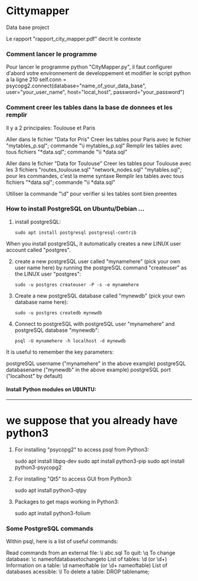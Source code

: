 # Cittymapper
Data base project

Le rapport "rapport_city_mapper.pdf" decrit le contexte

### Comment lancer le programme ###
Pour lancer le programme python "CityMapper.py", il faut configurer d'abord votre environnement de developpement et modifier le script python a la ligne 210 
self.conn = psycopg2.connect(database="name_of_your_data_base", user="your_user_name", host="local_host", password="your_password")


### Comment creer les tables dans la base de donnees et les remplir  ###
Il y a 2 principales: Toulouse et Paris

Aller dans le fichier "Data for Pris"
Creer les tables pour Paris avec le fichier "mytables_p.sql"; commande "\i mytables_p.sql"
Remplir les tables avec tous fichiers "*data.sql"; commande "\i *data.sql"

Aller dans le fichier "Data for Toulouse"
Creer les tables pour Toulouse avec les 3 fichiers "routes_toulouse.sql" "network_nodes.sql" "mytables.sql"; pour les commandes, c'est la meme syntaxe
Remplir les tables avec tous fichiers "*data.sql"; commande "\i *data.sql"

Utiliser la commande "\d" pour verifier si les tables sont bien preentes

### How to install PostgreSQL on Ubuntu/Debian ... ###
1. install postgreSQL: 

       sudo apt install postgresql postgresql-contrib

When you install postgreSQL, it automatically creates a new LINUX user account called "postgres". 




2. create a new postgreSQL user called "mynamehere" (pick your own user name here) by running the postgreSQL command "createuser" as the LINUX user "postgres": 

       sudo -u postgres createuser -P -s -e mynamehere




3. Create a new postgreSQL database called "mynewdb" (pick your own database name here): 

       sudo -u postgres createdb mynewdb




4. Connect to postgreSQL with postgreSQL user "mynamehere" and postgreSQL database "mynewdb":


       psql -U mynamehere -h localhost -d mynewdb 


It is useful to remember the key parameters:

postgreSQL username ("mynamehere" in the above example)
postgreSQL databasename ("mynewdb" in the above example)
postgreSQL port ("localhost" by default)




#### Install Python modules on UBUNTU: ###
---------------------------------
# we suppose that you already have python3
1. For installing "psycopg2" to access psql from Python3: 

      sudo apt install libpq-dev
      sudo apt install python3-pip
      sudo apt install python3-psycopg2


2. For installing "Qt5" to access GUI from Python3:

      sudo apt install python3-qtpy


3. Packages to get maps working in Python3: 

      sudo apt install python3-folium



### Some PostgreSQL commands ###
Within psql, here is a list of useful commands:

Read commands from an external file: 
   \i abc.sql 
To quit:
   \q
To change database: 
   \c nameofdatabasetochangeto
List of tables:
   \d (or \d+)
Information on a table:
   \d nameoftable (or \d+ nameoftable)
List of databases acessible:
   \l 
To delete a table:
   DROP tablename;

